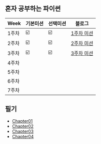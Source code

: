 ## 혼자 공부하는 파이썬

| Week | 기본미션 | 선택미션 | 블로그 |
| ------ | -- | -- |----------- |
| 1주차 | ☑️ | ☑️ | [1주차 미션](https://rei050r.tistory.com/147) |
| 2주차 | ☑️ | ☑️ | [2주차 미션](https://rei050r.tistory.com/153) |
| 3주차 | ☑️ | ☑️ | [3주차 미션](https://rei050r.tistory.com/157) |
| 4주차 |  |  |  |
| 5주차 |  |  |   |
| 6주차 |  |  |  |
| 7주차 |  |  |  |

## 필기
- [Chapter01](https://rei050r.tistory.com/142) 
- [Chapter02](https://github.com/mic050r/Python_for_studying_alone/blob/main/Chapter02/%EB%A7%88%EB%AC%B4%EB%A6%AC%20%EC%A0%95%EB%A6%AC.md)
- [Chapter03](https://github.com/mic050r/Python_for_studying_alone/blob/main/Chapter03/%EB%A7%88%EB%AC%B4%EB%A6%AC%20%EC%A0%95%EB%A6%AC.md)
- [Chapter04](https://github.com/mic050r/Python_for_studying_alone/blob/main/Chapter04/%EB%A7%88%EB%AC%B4%EB%A6%AC%20%EC%A0%95%EB%A6%AC.md)
